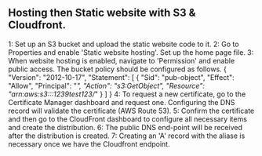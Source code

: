Hosting then Static website with S3 & Cloudfront.
----------------------------------------------------------------------
1: Set up an S3 bucket and upload the static website code to it.
2: Go to Properties and enable 'Static website hosting'. Set up the home page file.
3: When website hosting is enabled, navigate to 'Permission' and enable public access. The bucket policy should be configured as follows.
	{
	    "Version": "2012-10-17",
	    "Statement": [
	        {
	            "Sid": "pub-object",
	            "Effect": "Allow",
	            "Principal": "*",
	            "Action": "s3:GetObject",
	            "Resource": "arn:aws:s3:::1239test123/*"
	        }
	    ]
	}
4: To request a new certificate, go to the Certificate Manager dashboard and request one. Configuring the DNS record will validate the certificate (AWS Route 53).
5: Confirm the certificate and then go to the CloudFront dashboard to configure all necessary items and create the distribution. 
6: The public DNS end-point will be received after the distribution is created.
7: Creating an 'A' record with the aliase is necessary once we have the Cloudfront endpoint. 